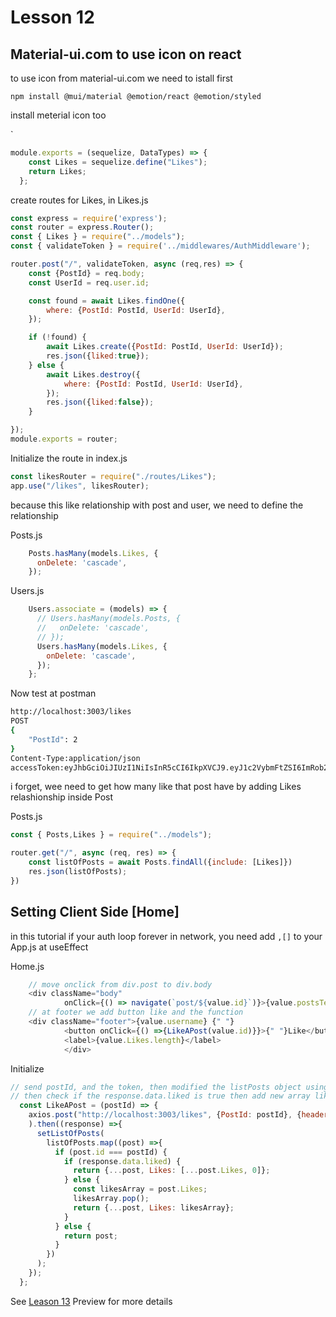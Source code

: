 # Lesson 12

## Material-ui.com to use icon on react

to use icon from material-ui.com we need to istall first

`npm install @mui/material @emotion/react @emotion/styled`

install meterial icon too

`

```javascript
module.exports = (sequelize, DataTypes) => {
    const Likes = sequelize.define("Likes");
    return Likes;
  };
```

create routes for Likes, in Likes.js

```javascript
const express = require('express');
const router = express.Router();
const { Likes } = require("../models");
const { validateToken } = require('../middlewares/AuthMiddleware');

router.post("/", validateToken, async (req,res) => {
    const {PostId} = req.body;
    const UserId = req.user.id;

    const found = await Likes.findOne({
        where: {PostId: PostId, UserId: UserId},
    });

    if (!found) {
        await Likes.create({PostId: PostId, UserId: UserId});
        res.json({liked:true});
    } else {
        await Likes.destroy({
            where: {PostId: PostId, UserId: UserId},
        });
        res.json({liked:false});
    }

});
module.exports = router;
```

Initialize the route in index.js

```javascript
const likesRouter = require("./routes/Likes");
app.use("/likes", likesRouter);
```

because this like relationship with post and user, we need to define the relationship

Posts.js

```javascript
    Posts.hasMany(models.Likes, {
      onDelete: 'cascade',
    });
```

Users.js

```javascript
    Users.associate = (models) => {
      // Users.hasMany(models.Posts, {
      //   onDelete: 'cascade',
      // });
      Users.hasMany(models.Likes, {
        onDelete: 'cascade',
      });
    };
```

Now test at postman

```bash
http://localhost:3003/likes
POST
{
    "PostId": 2
}
Content-Type:application/json
accessToken:eyJhbGciOiJIUzI1NiIsInR5cCI6IkpXVCJ9.eyJ1c2VybmFtZSI6ImRob25pMTIzIiwiaWQiOjMsImlhdCI6MTY4Njc4NTY5NH0.bnT9-7PNDZEAYJUHBfOFTr2FUeZxzbVMSS1k9ROv1yg
```

i forget, wee need to get how many like that post have by adding Likes relashionship inside Post

Posts.js

```javascript
const { Posts,Likes } = require("../models");

router.get("/", async (req, res) => {
    const listOfPosts = await Posts.findAll({include: [Likes]})
    res.json(listOfPosts);
})
```

## Setting Client Side [Home]

in this tutorial if your auth loop forever in network, you need add `,[]` to your App.js at useEffect

Home.js

```javascript
    // move onclick from div.post to div.body
    <div className="body"
            onClick={() => navigate(`post/${value.id}`)}>{value.postsText}</div>
    // at footer we add button like and the function
    <div className="footer">{value.username} {" "} 
            <button onClick={() =>{LikeAPost(value.id)}}>{" "}Like</button>
            <label>{value.Likes.length}</label>
            </div>
```

Initialize

```javascript
// send postId, and the token, then modified the listPosts object using map if the post.id equel with postId
// then check if the response.data.liked is true then add new array like, else remove last object from array post using `pop()`.
  const LikeAPost = (postId) => {
    axios.post("http://localhost:3003/likes", {PostId: postId}, {headers: { accessToken: localStorage.getItem("accessToken") }}
    ).then((response) =>{
      setListOfPosts(
        listOfPosts.map((post) =>{
          if (post.id === postId) {
            if (response.data.liked) {
              return {...post, Likes: [...post.Likes, 0]};
            } else {
              const likesArray = post.Likes;
              likesArray.pop();
              return {...post, Likes: likesArray};
            }
          } else {
            return post;
          }
        })
      );
    });
  };
```

See [Leason 13](https://lesson12.com) Preview for more details
